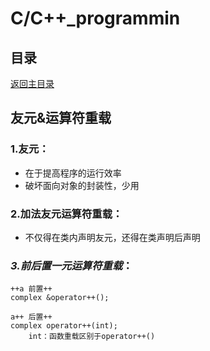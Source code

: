 # C/C++_programmin

## 目录
[返回主目录](https://github.com/NightBonsai/C-C-_programming/blob/main/README.md)

## 友元&运算符重载

### 1.友元：
- 在于提高程序的运行效率
- 破坏面向对象的封装性，少用

### 2.加法友元运算符重载：
- 不仅得在类内声明友元，还得在类声明后声明

### *3.前后置一元运算符重载*：

    ++a	前置++
    complex &operator++();
    
    a++	后置++
    complex operator++(int);	
        int：函数重载区别于operator++()
